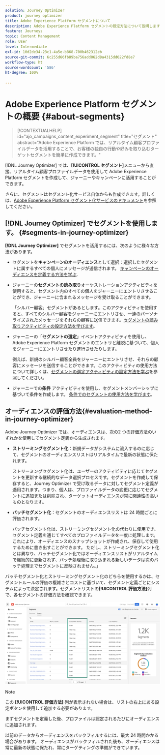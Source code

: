 ```yaml
---
solution: Journey Optimizer
product: journey optimizer
title: Adobe Experience Platform セグメントについて
description: Adobe Experience Platform セグメントの設定方法について説明します
feature: Journeys
topic: Content Management
role: User
level: Intermediate
exl-id: 10d2de34-23c1-4a5e-b868-700b462312eb
source-git-commit: 6c255d66fb89ba756add062d8a4315dd622fd8e7
workflow-type: ht
source-wordcount: '586'
ht-degree: 100%

---
```


# Adobe Experience Platform セグメントの概要 {#about-segments}

>[!CONTEXTUALHELP]
>id="ajo_campaigns_content_experiment_segment"
>title="セグメント"
>abstract="Adobe Experience Platform では、リアルタイム顧客プロファイルデータを活用することで、お客様の独自の行動や好みを取り込むターゲットセグメントを簡単に作成できます。"

[!DNL Journey Optimizer] では、**[!UICONTROL セグメント]**&#x200B;メニューから直接、リアルタイム顧客プロファイルデータを使用して Adobe Experience Platform セグメントを作成して、ジャーニーやキャンペーンに活用することができます。

さらに、セグメントはセグメント化サービス自体からも作成できます。詳しくは、[Adobe Experience Platform セグメント化サービスのドキュメント](https://experienceleague.adobe.com/docs/experience-platform/segmentation/home.html?lang=ja)を参照してください。

## [!DNL Journey Optimizer] でセグメントを使用します。 {#segments-in-journey-optimizer}

**[!DNL Journey Optimizer]** でセグメントを活用するには、次のように様々な方法があります。

* セグメントを&#x200B;**キャンペーンのオーディエンス**&#x200B;として選択：選択したセグメントに属するすべての個人にメッセージが送信されます。 [キャンペーンのオーディエンスを定義する方法を学ぶ](../campaigns/create-campaign.md#define-the-audience-audience).

* ジャーニーの&#x200B;**セグメントの読み取り**&#x200B;オーケストレーションアクティビティを使用すると、セグメント内のすべての個人をジャーニーにエントリさせることができ、ジャーニーに含まれるメッセージを受け取ることができます。

   「シルバー顧客」セグメントがあるとします。このアクティビティを使用すると、すべてのシルバー顧客をジャーニーにエントリさせ、一連のパーソナライズされたメッセージをそれらの顧客に送信できます。[セグメントの読み取りアクティビティの設定方法を学びます](../building-journeys/read-segment.md#configuring-segment-trigger-activity)。

* ジャーニーの「**セグメントの選定**」イベントアクティビティを使用し、Adobe Experience Platform セグメントのエントリと離脱に基づいて、個人をジャーニーにエントリさせたり進行させたりします。

   例えば、新規のシルバー顧客全員をジャーニーにエントリさせ、それらの顧客にメッセージを送信することができます。このアクティビティの使用方法について詳しくは、[セグメントの選定アクティビティの設定方法を学ぶ](../building-journeys/segment-qualification-events.md)を参照してください。

* ジャーニーでの&#x200B;**条件** アクティビティを使用し、セグメントメンバーシップに基づいて条件を作成します。 [条件でのセグメントの使用方法を学びます](../building-journeys/condition-activity.md#using-a-segment)。

## オーディエンスの評価方法{#evaluation-method-in-journey-optimizer}

Adobe Journey Optimizer では、オーディエンスは、次の2 つの評価方法のいずれかを使用してセグメント定義から生成されます。

* **ストリーミングセグメント化**：新規データがシステムに流入するのに応じて、セグメントのオーディエンスリストはリアルタイムで最新の状態に保たれます。

   ストリーミングセグメント化は、ユーザーのアクティビティに応じてセグメントを更新する継続的なデータ選択プロセスです。セグメントを作成して保存すると、Journey Optimizer で受け取るデータに対してセグメント定義が 適用されます。つまり、個人は、プロファイルデータの変更に応じてセグメントに追加または削除され、ターゲットオーディエンスが常に関連性の高いものとなります。

* **バッチセグメント化**：セグメントのオーディエンスリストは 24 時間ごとに評価されます。

   バッチセグメント化は、ストリーミングセグメント化の代わりに使用でき、セグメント定義を通じてすべてのプロファイルデータを一度に処理します。 これにより、オーディエンスのスナップショットが作成され、保存して使用するために書き出すことができます。 ただし、ストリーミングセグメント化とは異なり、バッチセグメント化ではオーディエンスリストがリアルタイムで継続的に更新されず、バッチ処理後に取り込まれる新しいデータは次のバッチ処理までセグメントに反映されません。」

バッチセグメント化とストリーミングセグメント化のどちらを使用するかは、セグメントルールの評価の複雑さとコストに基づいて、セグメント定義ごとにシステムによって決定されます。セグメントリストの&#x200B;**[!UICONTROL 評価方法]**&#x200B;列で、各セグメントの評価方法を確認できます。

![](assets/evaluation-method.png)

>[!NOTE]
>
>この **[!UICONTROL 評価方法]** 列が表示されない場合は、リストの右上にある設定ボタンを使用して追加する必要があります。

まずセグメントを定義した後、プロファイルは認定されるたびにオーディエンスに追加されます。

以前のデータからオーディエンスをバックフィルするには、最大 24 時間かかる場合があります。 オーディエンスがバックフィルされた後も、オーディエンスは常に最新の状態に保たれ、常にターゲティングの準備ができています。

